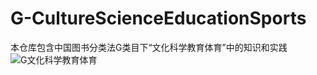 # G-CultureScienceEducationSports
本仓库包含中国图书分类法G类目下“文化科学教育体育”中的知识和实践
![G文化科学教育体育](https://github.com/gaochaoqwe/G-CultureScienceEducationSports/assets/50293201/42b6d944-fdd8-475d-8bb3-550c179619f5)
